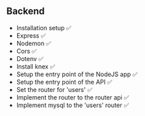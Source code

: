 ## Backend

- Installation setup ✅
- Express ✅   
- Nodemon ✅
- Cors ✅
- Dotenv ✅
- Install knex ✅
- Setup the entry point of the NodeJS app ✅
- Setup the entry point of the API ✅
- Set the router for 'users' ✅
- Implement the router to the router api ✅
- Implement mysql to the 'users' router ✅
